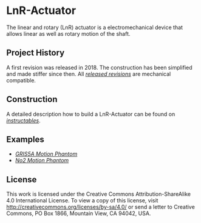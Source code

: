 # LnR-Actuator
The linear and rotary (LnR) actuator is a electromechanical device that allows linear as well as rotary motion of the shaft.

## Project History
A first revision was released in 2018. The construction has been simplified and made stiffer since then. All *[released revisions](https://github.com/mrstefangrimm/LnR-Actuator/releases)* are mechanical compatible. 

## Construction
A detailed description how to build a LnR-Actuator can be found on *[instructables](https://www.instructables.com/id/Linear-and-Rotation-Actuator/)*.

## Examples
 - *[GRIS5A Motion Phantom](https://github.com/mrstefangrimm/GRIS5A)*
 - *[No2 Motion Phantom](https://github.com/mrstefangrimm/No2)*

## License
This work is licensed under the Creative Commons Attribution-ShareAlike 4.0 International License. To view a copy of this license, visit http://creativecommons.org/licenses/by-sa/4.0/ or send a letter to Creative Commons, PO Box 1866, Mountain View, CA 94042, USA.